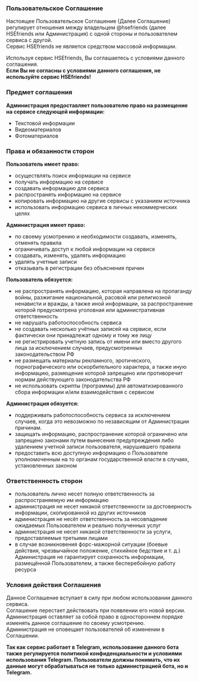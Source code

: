 
### Пользовательское Соглашение

Настоящее Пользовательское Соглашение (Далее Соглашение) регулирует отношения между владельцем @hsefriends (далее HSEfriends или Администрация) с одной стороны и пользователем сервиса с другой.  
Сервис HSEfriends не является средством массовой информации.  
  
Используя сервис HSEfriends, Вы соглашаетесь с условиями данного соглашения.  
**Если Вы не согласны с условиями данного соглашения, не используйте сервис HSEfriends!**  
  


### Предмет соглашения

**Администрация предоставляет пользователю право на размещение на сервисе следующей информации:**  
- Текстовой информации  
- Видеоматериалов  
- Фотоматериалов  
  

### Права и обязанности сторон

**Пользователь имеет право:**  
- осуществлять поиск информации на сервисе  
- получать информацию на сервисе  
- создавать информацию для сервиса  
- распространять информацию на сервисе  
- копировать информацию на другие сервисы с указанием источника  
- использовать информацию сервиса в личных некоммерческих целях  
  
**Администрация имеет право:**  
- по своему усмотрению и необходимости создавать, изменять, отменять правила  
- ограничивать доступ к любой информации на сервисе  
- создавать, изменять, удалять информацию  
- удалять учетные записи  
- отказывать в регистрации без объяснения причин  
  
**Пользователь обязуется:**  
- не распространять информацию, которая направлена на пропаганду войны, разжигание национальной, расовой или религиозной ненависти и вражды, а также иной информации, за распространение которой предусмотрена уголовная или административная ответственность  
- не нарушать работоспособность сервиса  
- не создавать несколько учётных записей на сервисе, если фактически они принадлежат одному и тому же лицу  
- не регистрировать учетную запись от имени или вместо другого лица за исключением случаев, предусмотренных законодательством РФ  
- не размещать материалы рекламного, эротического, порнографического или оскорбительного характера, а также иную информацию, размещение которой запрещено или противоречит нормам действующего законодательства РФ  
- не использовать скрипты (программы) для автоматизированного сбора информации и/или взаимодействия с сервисом
  
**Администрация обязуется:**  
- поддерживать работоспособность сервиса за исключением случаев, когда это невозможно по независящим от Администрации причинам.  
- защищать информацию, распространение которой ограничено или запрещено законами путем вынесения предупреждения либо удалением учетной записи пользователя, нарушившего правила  
- предоставить всю доступную информацию о Пользователе уполномоченным на то органам государственной власти в случаях, установленных законом  
  

### Ответственность сторон

- пользователь лично несет полную ответственность за распространяемую им информацию  
- администрация не несет никакой ответственности за достоверность информации, скопированной из других источников  
- администрация не несёт ответственность за несовпадение ожидаемых Пользователем и реально полученных услуг  
- администрация не несет никакой ответственности за услуги, предоставляемые третьими лицами  
- в случае возникновения форс-мажорной ситуации (боевые действия, чрезвычайное положение, стихийное бедствие и т. д.) Администрация не гарантирует сохранность информации, размещённой Пользователем, а также бесперебойную работу ресурса  
  

### Условия действия Соглашения

Данное Соглашение вступает в силу при любом использовании данного сервиса.  
Соглашение перестает действовать при появлении его новой версии.  
Администрация оставляет за собой право в одностороннем порядке изменять данное соглашение по своему усмотрению.  
Администрация не оповещает пользователей об изменении в Соглашении.

**Так как сервис работает в Telegram, использование данного бота также регулируется политикой конфиденциальности и условиями использования Telegram. Пользователи должны понимать, что их данные могут обрабатываться не только администрацией бота, но и Telegram.**
